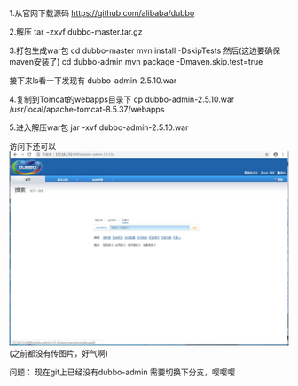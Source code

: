 1.从官网下载源码
https://github.com/alibaba/dubbo 

2.解压
tar -zxvf dubbo-master.tar.gz

3.打包生成war包
cd dubbo-master
mvn install -DskipTests
然后(这边要确保maven安装了)
cd dubbo-admin
mvn package -Dmaven.skip.test=true

接下来ls看一下发现有
dubbo-admin-2.5.10.war



4.复制到Tomcat的webapps目录下
cp dubbo-admin-2.5.10.war /usr/local/apache-tomcat-8.5.37/webapps



5.进入解压war包
jar -xvf dubbo-admin-2.5.10.war



访问下还可以
![image](https://github.com/SerendipityH/Linux/blob/master/command/photo/window-dubbo.jpg)(之前都没有传图片，好气啊)






问题：
现在git上已经没有dubbo-admin 需要切换下分支，嘤嘤嘤

